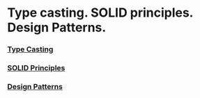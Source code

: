# Type casting. SOLID principles. Design Patterns.

### [Type Casting](https://github.com/GeorgiTerziev02/Object-oriented_programming_FMI/tree/main/Sem.%2015/Type%20Casting)

### [SOLID Principles](https://github.com/GeorgiTerziev02/Object-oriented_programming_FMI/tree/main/Sem.%2015/SOLID%20Principles)

### [Design Patterns](https://github.com/GeorgiTerziev02/Object-oriented_programming_FMI/tree/main/Sem.%2015/Design%20Patterns)

